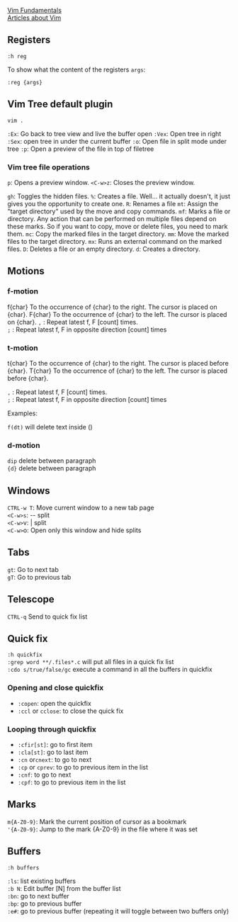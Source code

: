 
[Vim Fundamentals](https://theprimeagen.github.io/vim-fundamentals/)  
[Articles about Vim](https://www.barbarianmeetscoding.com/boost-your-coding-fu-with-vscode-and-vim/table-of-contents)
## Registers

```
:h reg
```

To show what the content of the registers `args`:

```
:reg {args}
```

## Vim Tree default plugin

```
vim .
```

`:Ex`: Go back to tree view and live the buffer open
`:Vex`: Open tree in right
`:Sex`: open tree in under the current buffer
`:o`: Open file in split mode under tree
`:p`: Open a preview of the file in top of filetree

### Vim tree file operations
`p`: Opens a preview window.
`<C-w>z`: Closes the preview window.

`gh`: Toggles the hidden files.
`%`: Creates a file. Well... it actually doesn't, it just gives you the opportunity to create one. 
`R`: Renames a file
`mt`: Assign the "target directory" used by the move and copy commands.
`mf`: Marks a file or directory. Any action that can be performed on multiple files depend on these marks. So if you want to copy, move or delete files, you need to mark them.
`mc`: Copy the marked files in the target directory.
`mm`: Move the marked files to the target directory.
`mx`: Runs an external command on the marked files.
`D`: Deletes a file or an empty directory. 
`d`: Creates a directory.
## Motions

### f-motion

f{char}	 To the occurrence of {char} to the right. The cursor is placed on {char}.
F{char}	 To the occurrence of {char} to the left. The cursor is placed on {char}.
`,` :	Repeat latest f, F [count] times.  
`;` :	Repeat latest f, F in opposite direction [count] times   
### t-motion

t{char} To the occurrence of {char} to the right. The cursor is placed before {char}.
T{char}	To the occurrence of {char} to the left. The cursor is placed before {char}.

`,` :	Repeat latest f, F [count] times.  
`;` :	Repeat latest f, F in opposite direction [count] times   

Examples:

`f(dt)` will delete text inside ()  

### d-motion

`dip` delete between paragraph  
`{d}` delete between paragraph  
## Windows

`CTRL-w T`: Move current window to a new tab page   
`<C-w>s`: -- split  
`<C-w>`v: | split  
`<C-w>`o: Open only this window and hide splits  

## Tabs

`gt`: Go to next tab  
`gT`: Go to previous tab  
## Telescope

`CTRL-q` Send to quick fix list  

## Quick fix

`:h quickfix`  
 `:grep word **/.files*.c` will put all files in a quick fix list  
`:cdo s/true/false/gc` execute a command in all the buffers in quickfix  
### Opening and close quickfix

- `:copen`: open the quickfix  
- `:ccl` or `cclose`: to close the quick fix  
### Looping through quickfix

- `:cfir[st]`: go to first item  
- `:cla[st]`: go to last item  
- `:cn` or`cnext`: to go to next
- `:cp` or `cprev`: to go to previous item in the list
- `:cnf`: to go to next
- `:cpf`: to go to previous item in the list
## Marks

`m{A-Z0-9}`: Mark the current position of cursor as a bookmark  
`'{A-Z0-9}`: Jump to the mark {A-Z0-9} in the file where it was set  
## Buffers

`:h buffers`

`:ls`: list existing buffers  
`:b N`: 	Edit buffer [N] from the buffer list  
`:bn`: go to next buffer  
`:bp`: go to previous buffer  
`:e#`: go to previous buffer (repeating it will toggle between two buffers only)  


